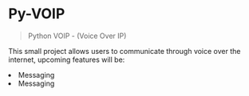 # Py-VOIP

<blockquote>Python VOIP - (Voice Over IP)</blockquote>
<p>This small project allows users to communicate through voice over the internet, upcoming features will be:</p>
<li>Messaging</li>
<li>Messaging</li>
